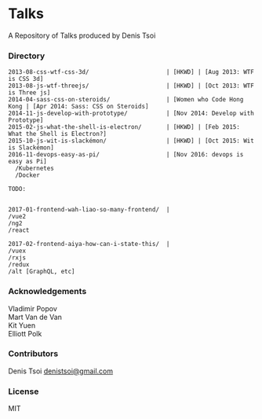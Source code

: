 # Talks

A Repository of Talks produced by Denis Tsoi

### Directory

    2013-08-css-wtf-css-3d/                      | [HKWD] | [Aug 2013: WTF is CSS 3d]
    2013-08-js-wtf-threejs/                      | [HKWD] | [Oct 2013: WTF is Three js] 
    2014-04-sass-css-on-steroids/                | [Women who Code Hong Kong | [Apr 2014: Sass: CSS on Steroids] 
    2014-11-js-develop-with-prototype/           | [Nov 2014: Develop with Prototype]
    2015-02-js-what-the-shell-is-electron/       | [HKWD] | [Feb 2015: What the Shell is Electron?] 
    2015-10-js-wit-is-slackémon/                 | [HKWD] | [Oct 2015: Wit is Slackémon] 
    2016-11-devops-easy-as-pi/                   | [Nov 2016: devops is easy as Pi]
      /Kubernetes
      /Docker 
    
    TODO:
    

    2017-01-frontend-wah-liao-so-many-frontend/  |
    /vue2                                        
    /ng2                                         
    /react                                       
    
    2017-02-frontend-aiya-how-can-i-state-this/  |
    /vuex                                        
    /rxjs                                        
    /redux                                       
    /alt [GraphQL, etc] 
    

### Acknowledgements
Vladimir Popov <br>
Mart Van de Van <br>
Kit Yuen <br>
Elliott Polk <br>

### Contributors
Denis Tsoi <denistsoi@gmail.com>

### License
MIT